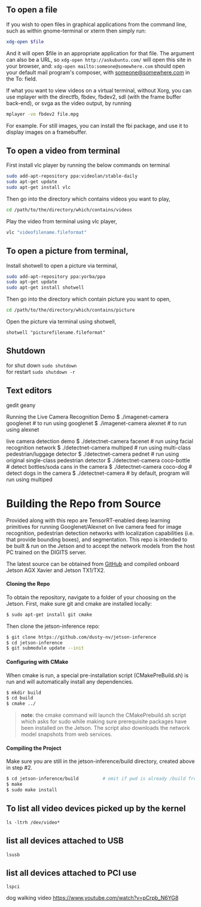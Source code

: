 ## To open a file 

If you wish to open files in graphical applications from the command line, such as within gnome-terminal or xterm then simply run:

``` bash
xdg-open $file
```

And it will open $file in an appropriate application for that file. The argument can also be a URL, so ``` xdg-open http://askubuntu.com/ ``` will open this site in your browser, and: ``` xdg-open mailto:someone@somewhere.com ``` should open your default mail program's composer, with someone@somewhere.com in the To: field.  
  
If what you want to view videos on a virtual terminal, without Xorg, you can use mplayer with the directfb, fbdev, fbdev2, sdl (with the frame buffer back-end), or svga as the video output, by running  

``` bash
mplayer -vo fbdev2 file.mpg
```

For example. For still images, you can install the fbi package, and use it to display images on a framebuffer.


## To open a video from terminal

First install vlc player by running the below commands on terminal

``` bash
sudo add-apt-repository ppa:videolan/stable-daily
sudo apt-get update
sudo apt-get install vlc
```

Then go into the directory which contains videos you want to play,

``` bash
cd /path/to/the/directory/which/contains/videos
```

Play the video from terminal using vlc player,

``` bash
vlc "videofilename.fileformat"
```

## To open a picture from terminal,

Install shotwell to open a picture via terminal,

``` bash
sudo add-apt-repository ppa:yorba/ppa
sudo apt-get update
sudo apt-get install shotwell
```

Then go into the directory which contain picture you want to open,

 ``` bash
cd /path/to/the/directory/which/contains/picture
```

Open the picture via terminal using shotwell,

```
shotwell "picturefilename.fileformat"
```

## Shutdown

for shut down ```sudo shutdown ```  
for restart ```sudo shutdown -r```  

## Text editors 
gedit
geany 


Running the Live Camera Recognition Demo
$ ./imagenet-camera googlenet           # to run using googlenet
$ ./imagenet-camera alexnet             # to run using alexnet

live camera detection demo
$ ./detectnet-camera facenet        # run using facial recognition network
$ ./detectnet-camera multiped       # run using multi-class pedestrian/luggage detector
$ ./detectnet-camera pednet         # run using original single-class pedestrian detector
$ ./detectnet-camera coco-bottle    # detect bottles/soda cans in the camera
$ ./detectnet-camera coco-dog       # detect dogs in the camera
$ ./detectnet-camera                # by default, program will run using multiped



# Building the Repo from Source

Provided along with this repo are TensorRT-enabled deep learning primitives for running Googlenet/Alexnet on live camera feed for image recognition, pedestrian detection networks with localization capabilities (i.e. that provide bounding boxes), and segmentation.  This repo is intended to be built & run on the Jetson and to accept the network models from the host PC trained on the DIGITS server.

The latest source can be obtained from [GitHub](http://github.com/dusty-nv/jetson-inference) and compiled onboard Jetson AGX Xavier and Jetson TX1/TX2.
      
#### Cloning the Repo
To obtain the repository, navigate to a folder of your choosing on the Jetson.  First, make sure git and cmake are installed locally:

``` bash
$ sudo apt-get install git cmake
```

Then clone the jetson-inference repo:
``` bash
$ git clone https://github.com/dusty-nv/jetson-inference
$ cd jetson-inference
$ git submodule update --init
```

#### Configuring with CMake

When cmake is run, a special pre-installation script (CMakePreBuild.sh) is run and will automatically install any dependencies.

``` bash
$ mkdir build
$ cd build
$ cmake ../
```

> **note**: the cmake command will launch the CMakePrebuild.sh script which asks for sudo while making sure prerequisite packages have been installed on the Jetson. The script also downloads the network model snapshots from web services.

#### Compiling the Project

Make sure you are still in the jetson-inference/build directory, created above in step #2.

``` bash
$ cd jetson-inference/build			# omit if pwd is already /build from above
$ make
$ sudo make install
```




## To list all video devices picked up by the kernel

```
ls -ltrh /dev/video*

```

## list all devices attached to USB 

```
lsusb 
```

## list all devices attached to PCI use 

```
lspci
```


dog walking video
https://www.youtube.com/watch?v=pCrpb_N6YG8


